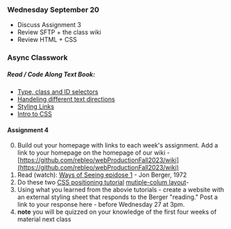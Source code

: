 ### Wednesday September 20
* Discuss Assignment 3
* Review SFTP + the class wiki
* Review HTML + CSS

### Async Classwork
##### Read / Code Along Text Book:
* [Type, class and ID selectors](https://developer.mozilla.org/en-US/docs/Learn/CSS/Building_blocks/Selectors/Type_Class_and_ID_Selectors)
* [Handeling different text directions](https://developer.mozilla.org/en-US/docs/Learn/CSS/Building_blocks/Handling_different_text_directions)
* [Styling Links](https://developer.mozilla.org/en-US/docs/Learn/CSS/Styling_text/Styling_links)
* [Intro to CSS](https://developer.mozilla.org/en-US/docs/Learn/CSS/CSS_layout/Introduction)

#### Assignment 4
0. Build out your homepage with links to each week's assignment. Add a link to your homepage on the homepage of our wiki - [https://github.com/rebleo/webProductionFall2023/wiki](https://github.com/rebleo/webProductionFall2023/wiki)
1. Read (watch): [Ways of Seeing epidose 1](https://www.youtube.com/watch?v=0pDE4VX_9Kk&themeRefresh=1) - Jon Berger, 1972
2. Do these two [CSS positioning tutorial](https://developer.mozilla.org/en-US/docs/Learn/CSS/CSS_layout/Positioning) [mutiple-colum layout](https://developer.mozilla.org/en-US/docs/Learn/CSS/CSS_layout/Multiple-column_Layout)- 
3. Using what you learned from the abovie tutorials - create a website with an external styling sheet that responds to the Berger "reading." Post a link to your response here - before Wednesday 27  at 3pm.
5. **note** you will be quizzed on your knowledge of the first four weeks of material next class

